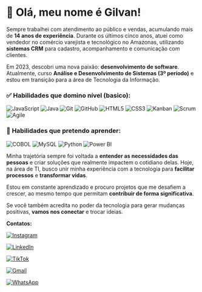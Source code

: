 # 👋 Olá, meu nome é Gilvan!  

Sempre trabalhei com atendimento ao público e vendas, acumulando mais de **14 anos de experiência**. Durante os últimos cinco anos, atuei como vendedor no comércio varejista e tecnológico no Amazonas, utilizando **sistemas CRM** para cadastro, acompanhamento e comunicação com clientes.  

Em 2023, descobri uma nova paixão: **desenvolvimento de software**. Atualmente, curso **Análise e Desenvolvimento de Sistemas (3º período)** e estou em transição para a área de Tecnologia da Informação.  

### ✅ **Habilidades que domino nível (basico):**
![JavaScript](https://img.shields.io/badge/JavaScript-F7DF1E?style=for-the-badge&logo=javascript&logoColor=black)
![Java](https://img.shields.io/badge/Java-007396?style=for-the-badge&logo=java&logoColor=white)
![Git](https://img.shields.io/badge/Git-F05032?style=for-the-badge&logo=git&logoColor=white)
![GitHub](https://img.shields.io/badge/GitHub-181717?style=for-the-badge&logo=github&logoColor=white)
![HTML5](https://img.shields.io/badge/HTML5-E34F26?style=for-the-badge&logo=html5&logoColor=white)
![CSS3](https://img.shields.io/badge/CSS3-1572B6?style=for-the-badge&logo=css3&logoColor=white)
![Kanban](https://img.shields.io/badge/Kanban-0079BF?style=for-the-badge&logo=trello&logoColor=white)
![Scrum](https://img.shields.io/badge/Scrum-009FDA?style=for-the-badge&logo=scrumalliance&logoColor=white)
![Agile](https://img.shields.io/badge/Agile-000000?style=for-the-badge&logo=agile&logoColor=white)

### 🚀 **Habilidades que pretendo aprender:**
![COBOL](https://img.shields.io/badge/COBOL-003B6F?style=for-the-badge&logo=cobol&logoColor=white)
![MySQL](https://img.shields.io/badge/MySQL-4479A1?style=for-the-badge&logo=mysql&logoColor=white)
![Python](https://img.shields.io/badge/Python-3776AB?style=for-the-badge&logo=python&logoColor=white)
![Power BI](https://img.shields.io/badge/Power%20BI-F2C811?style=for-the-badge&logo=powerbi&logoColor=black)


Minha trajetória sempre foi voltada a **entender as necessidades das pessoas** e criar soluções que realmente impactem o cotidiano delas. Hoje, na área de TI, busco unir minha experiência com a tecnologia para **facilitar processos** e **transformar vidas**.

Estou em constante aprendizado e procuro projetos que me desafiem a crescer, ao mesmo tempo que permitam **contribuir de forma significativa**. 

Se você também acredita no poder da tecnologia para gerar mudanças positivas, **vamos nos conectar** e trocar ideias.

**Contatos:**

  [![Instagram](https://img.shields.io/badge/Instagram-%23E4405F?style=for-the-badge&logo=instagram&logoColor=white)](https://www.instagram.com/gilvandaniel?igsh=MW9tMGx0bGZka2Vmdw==)

[![LinkedIn](https://img.shields.io/badge/LinkedIn-%230A66C2?style=for-the-badge&logo=linkedin&logoColor=white)](https://www.linkedin.com/in/gilvan-daniel-da-silva-b52637114)

[![TikTok](https://img.shields.io/badge/TikTok-%23000000?style=for-the-badge&logo=tiktok&logoColor=white)](https://vm.tiktok.com/ZMkok5gAb/)

[![Gmail](https://img.shields.io/badge/Gmail-%23D14836?style=for-the-badge&logo=gmail&logoColor=white)](mailto:gilvandnel@gmail.com)

[![WhatsApp](https://img.shields.io/badge/WhatsApp-%234CBB6A?style=for-the-badge&logo=whatsapp&logoColor=white)](https://wa.me/message/FRVFVIUBESLVD1)

